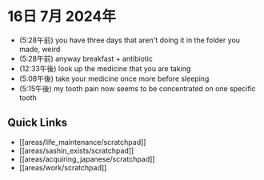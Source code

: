 # 16日 7月 2024年
- (5:28午前) you have three days that aren't doing it in the folder you made, weird 
- (5:28午前) anyway breakfast + antibiotic
- (12:33午後) look up the medicine that you are taking
- (5:08午後) take your medicine once more before sleeping
- (5:15午後) my tooth pain now seems to be concentrated on one specific tooth


 



## Quick Links
- [[areas/life_maintenance/scratchpad]]
- [[areas/sashin_exists/scratchpad]]
- [[areas/acquiring_japanese/scratchpad]]
- [[areas/work/scratchpad]]
